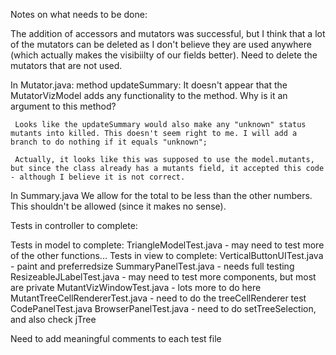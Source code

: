 Notes on what needs to be done:

The addition of accessors and mutators was successful, but I think that a lot of the mutators can be deleted as I don't believe they are used anywhere (which actually makes the visibiilty of our fields better). Need to delete the mutators that are not used.

In Mutator.java:
	 method updateSummary: It doesn't appear that the MutatorVizModel adds any functionality to the method. Why is it an argument to this method?

	 Looks like the updateSummary would also make any "unknown" status mutants into killed. This doesn't seem right to me. I will add a branch to do nothing if it equals "unknown";

	 Actually, it looks like this was supposed to use the model.mutants, but since the class already has a mutants field, it accepted this code - although I believe it is not correct.

In Summary.java
	We allow for the total to be less than the other numbers. This shouldn't be allowed (since it makes no sense).


Tests in controller to complete:

Tests in model to complete:
	TriangleModelTest.java - may need to test more of the other functions...
Tests in view to complete:
	VerticalButtonUITest.java - paint and preferredsize
	SummaryPanelTest.java - needs full testing
	ResizeableJLabelTest.java - may need to test more components, but most are private
	MutantVizWindowTest.java - lots more to do here
	MutantTreeCellRendererTest.java - need to do the treeCellRenderer test
	CodePanelTest.java
	BrowserPanelTest.java - need to do setTreeSelection, and also check jTree

Need to add meaningful comments to each test file